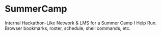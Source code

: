 # SummerCamp
Internal Hackathon-Like Network &amp; LMS for a Summer Camp I Help Run. Browser bookmarks, roster, schedule, shell commands, etc.
